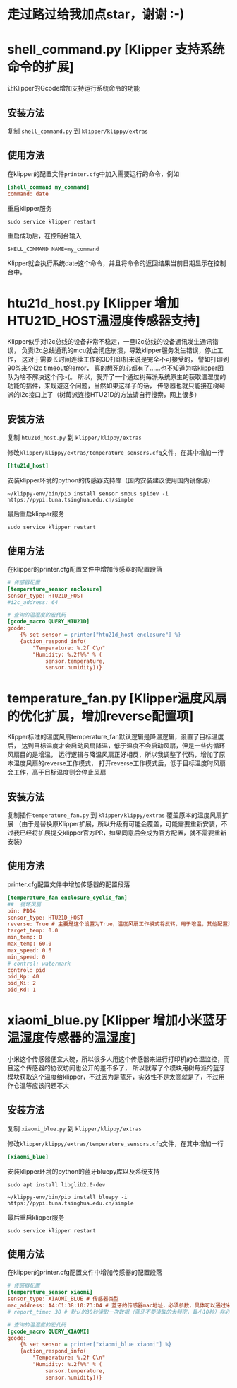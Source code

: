 # 走过路过给我加点star，谢谢 :-)


# shell_command.py [Klipper 支持系统命令的扩展]

让Klipper的Gcode增加支持运行系统命令的功能

## 安装方法
复制 `shell_command.py` 到 `klipper/klippy/extras`

## 使用方法
在klipper的配置文件`printer.cfg`中加入需要运行的命令，例如
```ini
[shell_command my_command]
command: date
```

重启klipper服务
```shell
sudo service klipper restart
```

重启成功后，在控制台输入
```
SHELL_COMMAND NAME=my_command
```
Klipper就会执行系统date这个命令，并且将命令的返回结果当前日期显示在控制台中。


# htu21d_host.py [Klipper 增加HTU21D_HOST温湿度传感器支持]

Klipper似乎对i2c总线的设备非常不稳定，一旦i2c总线的设备通讯发生通讯错误，
负责i2c总线通讯的mcu就会彻底崩溃，导致klipper服务发生错误，停止工作，
这对于需要长时间连续工作的3D打印机来说是完全不可接受的， 譬如打印到90%来个i2c timeout的error，
真的想死的心都有了……也不知道为啥klipper团队为啥不解决这个问:-(。
所以，我弄了一个通过树莓派系统原生的获取温湿度的功能的插件，来规避这个问题，当然如果这样子的话，
传感器也就只能接在树莓派的i2c接口上了（树莓派连接HTU21D的方法请自行搜索，网上很多）

## 安装方法
复制 `htu21d_host.py` 到 `klipper/klippy/extras`

修改`klipper/klippy/extras/temperature_sensors.cfg`文件，在其中增加一行
```ini
[htu21d_host]
```

安装klipper环境的python的传感器支持库（国内安装建议使用国内镜像源）
```shell
~/klippy-env/bin/pip install sensor smbus spidev -i https://pypi.tuna.tsinghua.edu.cn/simple
```

最后重启klipper服务
```shell
sudo service klipper restart
```

## 使用方法

在klipper的printer.cfg配置文件中增加传感器的配置段落
```ini
# 传感器配置
[temperature_sensor enclosure]
sensor_type: HTU21D_HOST
#i2c_address: 64

# 查询的温湿度的宏代码
[gcode_macro QUERY_HTU21D]
gcode:
    {% set sensor = printer["htu21d_host enclosure"] %}
    {action_respond_info(
        "Temperature: %.2f C\n"
        "Humidity: %.2f%%" % (
            sensor.temperature,
            sensor.humidity))}
```

# temperature_fan.py [Klipper温度风扇的优化扩展，增加reverse配置项]

Klipper标准的温度风扇temperature_fan默认逻辑是降温逻辑，设置了目标温度后，
达到目标温度才会启动风扇降温，低于温度不会启动风扇，但是一些内循环风扇目的是增温，
运行逻辑与降温风扇正好相反，所以我调整了代码，增加了原本温度风扇的reverse工作模式，
打开reverse工作模式后，低于目标温度时风扇会工作，高于目标温度则会停止风扇

## 安装方法

复制插件`temperature_fan.py` 到 `klipper/klippy/extras` 覆盖原本的温度风扇扩展
（由于是替换原Klipper扩展，所以升级有可能会覆盖，可能需要重新安装，不过我已经将扩展提交klipper官方PR，如果同意后会成为官方配置，就不需要重新安装）

## 使用方法
printer.cfg配置文件中增加传感器的配置段落
```ini
[temperature_fan enclosure_cyclic_fan]
##	循环风扇
pin: PD14
sensor_type: HTU21D_HOST
reverse: True # 主要是这个设置为True，温度风扇工作模式将反转，用于增温，其他配置沿用你自己的配置即可
target_temp: 0.0
min_temp: 0
max_temp: 60.0
max_speed: 0.6
min_speed: 0
# control: watermark
control: pid
pid_Kp: 40
pid_Ki: 2
pid_Kd: 1
```


# xiaomi_blue.py [Klipper 增加小米蓝牙温湿度传感器的温湿度]

小米这个传感器便宜大碗，所以很多人用这个传感器来进行打印机的仓温监控，而且这个传感器的协议坊间也公开的差不多了，
所以就写了个模块用树莓派的蓝牙模块获取这个温度给klipper，不过因为是蓝牙，实效性不是太高就是了，不过用作仓温等应该问题不大

## 安装方法
复制 `xiaomi_blue.py` 到 `klipper/klippy/extras`

修改`klipper/klippy/extras/temperature_sensors.cfg`文件，在其中增加一行
```ini
[xiaomi_blue]
```

安装klipper环境的python的蓝牙bluepy库以及系统支持
```shell
sudo apt install libglib2.0-dev

~/klippy-env/bin/pip install bluepy -i https://pypi.tuna.tsinghua.edu.cn/simple
```

最后重启klipper服务
```shell
sudo service klipper restart
```

## 使用方法

在klipper的printer.cfg配置文件中增加传感器的配置段落
```ini
# 传感器配置
[temperature_sensor xiaomi]
sensor_type: XIAOMI_BLUE # 传感器类型
mac_address: A4:C1:38:10:73:D4 # 蓝牙的传感器mac地址，必须参数，具体可以通过米家连接蓝牙传感器后，通过传感器的关于设备菜单中获得
# report_time: 30 # 默认的30秒读取一次数据（蓝牙不要读取的太频密，最小10秒）非必需

# 查询的温湿度的宏代码
[gcode_macro QUERY_XIAOMI]
gcode:
    {% set sensor = printer["xiaomi_blue xiaomi"] %}
    {action_respond_info(
        "Temperature: %.2f C\n"
        "Humidity: %.2f%%" % (
            sensor.temperature,
            sensor.humidity))}

